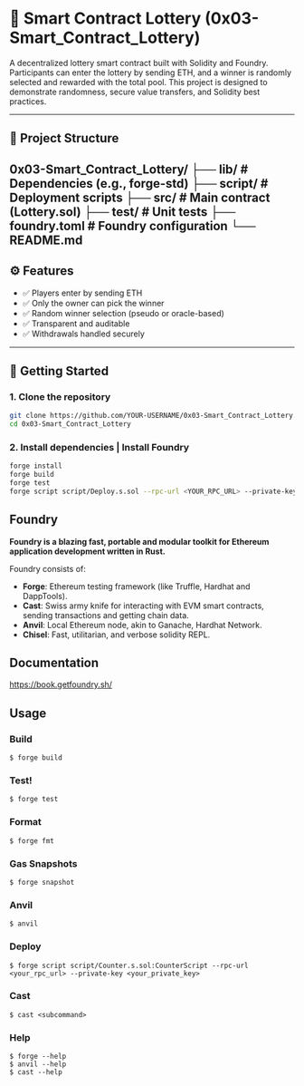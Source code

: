 # 🎰 Smart Contract Lottery (0x03-Smart_Contract_Lottery)

A decentralized lottery smart contract built with Solidity and Foundry. Participants can enter the lottery by sending ETH, and a winner is randomly selected and rewarded with the total pool. This project is designed to demonstrate randomness, secure value transfers, and Solidity best practices.

---

## 📂 Project Structure

0x03-Smart_Contract_Lottery/
├── lib/ # Dependencies (e.g., forge-std)
├── script/ # Deployment scripts
├── src/ # Main contract (Lottery.sol)
├── test/ # Unit tests
├── foundry.toml # Foundry configuration
└── README.md
---

## ⚙️ Features

- ✅ Players enter by sending ETH
- ✅ Only the owner can pick the winner
- ✅ Random winner selection (pseudo or oracle-based)
- ✅ Transparent and auditable
- ✅ Withdrawals handled securely

---

## 🚀 Getting Started

### 1. Clone the repository

```bash
git clone https://github.com/YOUR-USERNAME/0x03-Smart_Contract_Lottery.git
cd 0x03-Smart_Contract_Lottery
```
### 2. Install dependencies | Install Foundry
```bash
forge install
forge build
forge test
forge script script/Deploy.s.sol --rpc-url <YOUR_RPC_URL> --private-key <YOUR_PRIVATE_KEY> --broadcast
```

## Foundry

**Foundry is a blazing fast, portable and modular toolkit for Ethereum application development written in Rust.**

Foundry consists of:

-   **Forge**: Ethereum testing framework (like Truffle, Hardhat and DappTools).
-   **Cast**: Swiss army knife for interacting with EVM smart contracts, sending transactions and getting chain data.
-   **Anvil**: Local Ethereum node, akin to Ganache, Hardhat Network.
-   **Chisel**: Fast, utilitarian, and verbose solidity REPL.

## Documentation

https://book.getfoundry.sh/

## Usage

### Build

```shell
$ forge build
```

### Test!

```shell
$ forge test
```

### Format

```shell
$ forge fmt
```

### Gas Snapshots

```shell
$ forge snapshot
```

### Anvil

```shell
$ anvil
```

### Deploy

```shell
$ forge script script/Counter.s.sol:CounterScript --rpc-url <your_rpc_url> --private-key <your_private_key>
```

### Cast

```shell
$ cast <subcommand>
```

### Help

```shell
$ forge --help
$ anvil --help
$ cast --help
```
